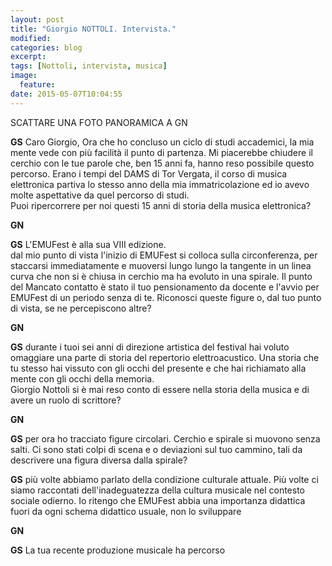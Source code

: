 ```yaml
---
layout: post
title: "Giorgio NOTTOLI. Intervista."
modified:
categories: blog
excerpt: 
tags: [Nottoli, intervista, musica]
image:
  feature:
date: 2015-05-07T10:04:55
---
```


SCATTARE UNA FOTO PANORAMICA A GN

**GS** Caro Giorgio, 
Ora che ho concluso un ciclo di studi accademici, la mia mente vede con più facilità il punto di partenza. Mi piacerebbe chiudere il cerchio con le tue parole che, ben 15 anni fa, hanno reso possibile questo percorso. 
Erano i tempi del DAMS di Tor Vergata, il corso di musica elettronica partiva lo stesso anno della mia immatricolazione ed io avevo molte aspettative da quel percorso di studi.    
Puoi ripercorrere per noi questi 15 anni di storia della musica elettronica?

**GN**

**GS** L'EMUFest è alla sua VIII edizione.    
dal mio punto di vista l'inizio di EMUFest si colloca sulla circonferenza, per staccarsi immediatamente e muoversi lungo lungo la tangente in un linea curva che non si è  chiusa in cerchio ma ha evoluto in una spirale. Il punto del
Mancato contatto è stato il tuo pensionamento da docente e l'avvio per EMUFest di un periodo senza di te. Riconosci queste figure o, dal tuo punto di vista, se ne percepiscono altre?

**GN** 

**GS** durante i tuoi sei anni di direzione artistica del festival hai voluto omaggiare una parte di storia del repertorio elettroacustico. Una storia che tu stesso hai vissuto con gli occhi del presente e che hai richiamato alla mente con gli occhi della memoria.  
Giorgio Nottoli si è mai reso conto di essere nella storia della musica e di avere un ruolo di scrittore?

**GN** 

**GS** per ora ho tracciato figure circolari. Cerchio e spirale si muovono senza salti. Ci sono stati colpi di scena e o deviazioni sul tuo cammino, tali da descrivere una figura diversa dalla spirale?

**GS** più volte abbiamo parlato della condizione culturale attuale. Più volte ci siamo raccontati dell'inadeguatezza della cultura musicale nel contesto sociale odierno. Io ritengo che EMUFest abbia una importanza didattica fuori da ogni schema didattico usuale,  non lo sviluppare 




**GN** 

**GS** La tua recente produzione musicale ha percorso